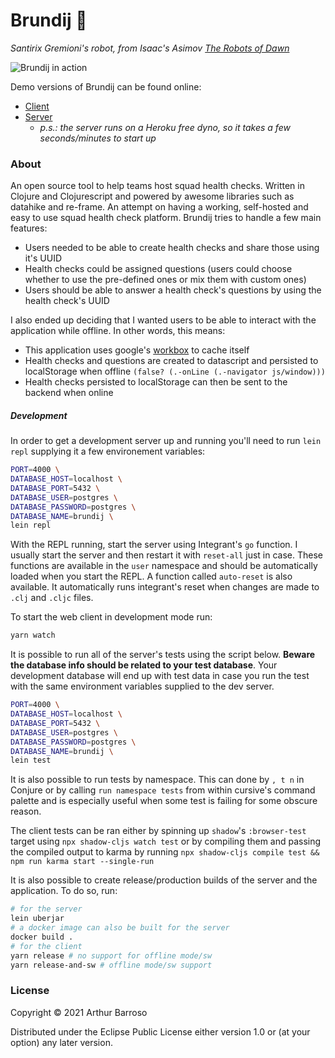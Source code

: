 # Brundij 🥑
_Santirix Gremioni's robot, from Isaac's Asimov [The Robots of Dawn](https://www.amazon.com/Robots-Dawn-Robot-Isaac-Asimov/dp/0553299492)_

![Brundij in action](https://user-images.githubusercontent.com/48794198/132617903-a1556a2e-8ec2-45a7-a96c-d77726ab8258.gif)

Demo versions of Brundij can be found online:
- [Client](https://brundij-demo.netlify.app/)
- [Server](https://brundij-api-demo.herokuapp.com/swagger) 
  - _p.s.: the server runs on a Heroku free dyno, so it takes a few seconds/minutes to start up_
### About
An open source tool to help teams host squad health checks. Written in Clojure and Clojurescript and powered by awesome libraries such as datahike and re-frame. An attempt on having a working, self-hosted and easy to use squad health check platform. Brundij tries to handle a few main features:

- Users needed to be able to create health checks and share those using it's UUID
- Health checks could be assigned questions (users could choose whether to use the pre-defined ones or mix them with custom ones)
- Users should be able to answer a health check's questions by using the health check's UUID

I also ended up deciding that I wanted users to be able to interact with the application while offline. In other words, this means:
- This application uses google's [workbox](https://developers.google.com/web/tools/workbox) to cache itself
- Health checks and questions are created to datascript and persisted to localStorage when offline `(false? (.-onLine (.-navigator js/window)))`
- Health checks persisted to localStorage can then be sent to the backend when online

##### Development
In order to get a development server up and running you'll need to run `lein repl` supplying it a few environement variables:
```bash
PORT=4000 \
DATABASE_HOST=localhost \
DATABASE_PORT=5432 \
DATABASE_USER=postgres \
DATABASE_PASSWORD=postgres \
DATABASE_NAME=brundij \
lein repl
```

With the REPL running, start the server using Integrant's `go` function. I usually start the server and then restart it with `reset-all` just in case. These functions are available in the `user` namespace and should be automatically loaded when you start the REPL. A function called `auto-reset` is also available. It automatically runs integrant's reset when changes are made to `.clj` and `.cljc` files.

To start the web client in development mode run:
```bash
yarn watch
```

It is possible to run all of the server's tests using the script below. **Beware the database info should be related to your test database**. Your development database will end up with test data in case you run the test with the same environment variables supplied to the dev server.
```bash
PORT=4000 \
DATABASE_HOST=localhost \
DATABASE_PORT=5432 \
DATABASE_USER=postgres \
DATABASE_PASSWORD=postgres \
DATABASE_NAME=brundij \
lein test
```

It is also possible to run tests by namespace. This can done by `, t n` in Conjure or by calling `run namespace tests` from within cursive's command palette and is especially useful when some test is failing for some obscure reason.

The client tests can be ran either by spinning up `shadow`'s `:browser-test` target using `npx shadow-cljs watch test` or by compiling them and passing the compiled output to karma by running `npx shadow-cljs compile test && npm run karma start --single-run`

It is also possible to create release/production builds of the server and the application. To do so, run:
```bash
# for the server
lein uberjar
# a docker image can also be built for the server
docker build .
# for the client
yarn release # no support for offline mode/sw
yarn release-and-sw # offline mode/sw support
```

### License

Copyright © 2021 Arthur Barroso

Distributed under the Eclipse Public License either version 1.0 or (at your option) any later version.
